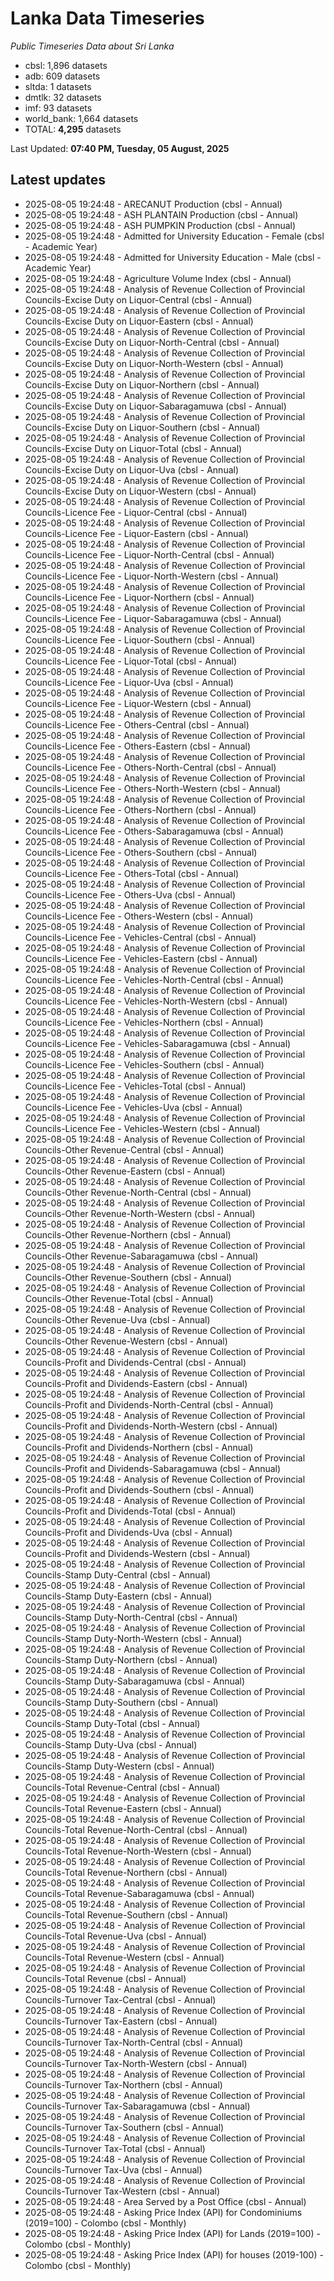 # Lanka Data Timeseries
*Public Timeseries Data about Sri Lanka*

* cbsl: 1,896 datasets
* adb: 609 datasets
* sltda: 1 datasets
* dmtlk: 32 datasets
* imf: 93 datasets
* world_bank: 1,664 datasets
* TOTAL: **4,295** datasets

Last Updated: **07:40 PM, Tuesday, 05 August, 2025**

## Latest updates

* 2025-08-05 19:24:48 - ARECANUT Production (cbsl - Annual)
* 2025-08-05 19:24:48 - ASH PLANTAIN Production (cbsl - Annual)
* 2025-08-05 19:24:48 - ASH PUMPKIN Production (cbsl - Annual)
* 2025-08-05 19:24:48 - Admitted for University Education - Female (cbsl - Academic Year)
* 2025-08-05 19:24:48 - Admitted for University Education - Male (cbsl - Academic Year)
* 2025-08-05 19:24:48 - Agriculture Volume Index (cbsl - Annual)
* 2025-08-05 19:24:48 - Analysis of Revenue Collection of Provincial Councils-Excise Duty on Liquor-Central (cbsl - Annual)
* 2025-08-05 19:24:48 - Analysis of Revenue Collection of Provincial Councils-Excise Duty on Liquor-Eastern (cbsl - Annual)
* 2025-08-05 19:24:48 - Analysis of Revenue Collection of Provincial Councils-Excise Duty on Liquor-North-Central (cbsl - Annual)
* 2025-08-05 19:24:48 - Analysis of Revenue Collection of Provincial Councils-Excise Duty on Liquor-North-Western (cbsl - Annual)
* 2025-08-05 19:24:48 - Analysis of Revenue Collection of Provincial Councils-Excise Duty on Liquor-Northern (cbsl - Annual)
* 2025-08-05 19:24:48 - Analysis of Revenue Collection of Provincial Councils-Excise Duty on Liquor-Sabaragamuwa (cbsl - Annual)
* 2025-08-05 19:24:48 - Analysis of Revenue Collection of Provincial Councils-Excise Duty on Liquor-Southern (cbsl - Annual)
* 2025-08-05 19:24:48 - Analysis of Revenue Collection of Provincial Councils-Excise Duty on Liquor-Total (cbsl - Annual)
* 2025-08-05 19:24:48 - Analysis of Revenue Collection of Provincial Councils-Excise Duty on Liquor-Uva (cbsl - Annual)
* 2025-08-05 19:24:48 - Analysis of Revenue Collection of Provincial Councils-Excise Duty on Liquor-Western (cbsl - Annual)
* 2025-08-05 19:24:48 - Analysis of Revenue Collection of Provincial Councils-Licence Fee - Liquor-Central (cbsl - Annual)
* 2025-08-05 19:24:48 - Analysis of Revenue Collection of Provincial Councils-Licence Fee - Liquor-Eastern (cbsl - Annual)
* 2025-08-05 19:24:48 - Analysis of Revenue Collection of Provincial Councils-Licence Fee - Liquor-North-Central (cbsl - Annual)
* 2025-08-05 19:24:48 - Analysis of Revenue Collection of Provincial Councils-Licence Fee - Liquor-North-Western (cbsl - Annual)
* 2025-08-05 19:24:48 - Analysis of Revenue Collection of Provincial Councils-Licence Fee - Liquor-Northern (cbsl - Annual)
* 2025-08-05 19:24:48 - Analysis of Revenue Collection of Provincial Councils-Licence Fee - Liquor-Sabaragamuwa (cbsl - Annual)
* 2025-08-05 19:24:48 - Analysis of Revenue Collection of Provincial Councils-Licence Fee - Liquor-Southern (cbsl - Annual)
* 2025-08-05 19:24:48 - Analysis of Revenue Collection of Provincial Councils-Licence Fee - Liquor-Total (cbsl - Annual)
* 2025-08-05 19:24:48 - Analysis of Revenue Collection of Provincial Councils-Licence Fee - Liquor-Uva (cbsl - Annual)
* 2025-08-05 19:24:48 - Analysis of Revenue Collection of Provincial Councils-Licence Fee - Liquor-Western (cbsl - Annual)
* 2025-08-05 19:24:48 - Analysis of Revenue Collection of Provincial Councils-Licence Fee - Others-Central (cbsl - Annual)
* 2025-08-05 19:24:48 - Analysis of Revenue Collection of Provincial Councils-Licence Fee - Others-Eastern (cbsl - Annual)
* 2025-08-05 19:24:48 - Analysis of Revenue Collection of Provincial Councils-Licence Fee - Others-North-Central (cbsl - Annual)
* 2025-08-05 19:24:48 - Analysis of Revenue Collection of Provincial Councils-Licence Fee - Others-North-Western (cbsl - Annual)
* 2025-08-05 19:24:48 - Analysis of Revenue Collection of Provincial Councils-Licence Fee - Others-Northern (cbsl - Annual)
* 2025-08-05 19:24:48 - Analysis of Revenue Collection of Provincial Councils-Licence Fee - Others-Sabaragamuwa (cbsl - Annual)
* 2025-08-05 19:24:48 - Analysis of Revenue Collection of Provincial Councils-Licence Fee - Others-Southern (cbsl - Annual)
* 2025-08-05 19:24:48 - Analysis of Revenue Collection of Provincial Councils-Licence Fee - Others-Total (cbsl - Annual)
* 2025-08-05 19:24:48 - Analysis of Revenue Collection of Provincial Councils-Licence Fee - Others-Uva (cbsl - Annual)
* 2025-08-05 19:24:48 - Analysis of Revenue Collection of Provincial Councils-Licence Fee - Others-Western (cbsl - Annual)
* 2025-08-05 19:24:48 - Analysis of Revenue Collection of Provincial Councils-Licence Fee - Vehicles-Central (cbsl - Annual)
* 2025-08-05 19:24:48 - Analysis of Revenue Collection of Provincial Councils-Licence Fee - Vehicles-Eastern (cbsl - Annual)
* 2025-08-05 19:24:48 - Analysis of Revenue Collection of Provincial Councils-Licence Fee - Vehicles-North-Central (cbsl - Annual)
* 2025-08-05 19:24:48 - Analysis of Revenue Collection of Provincial Councils-Licence Fee - Vehicles-North-Western (cbsl - Annual)
* 2025-08-05 19:24:48 - Analysis of Revenue Collection of Provincial Councils-Licence Fee - Vehicles-Northern (cbsl - Annual)
* 2025-08-05 19:24:48 - Analysis of Revenue Collection of Provincial Councils-Licence Fee - Vehicles-Sabaragamuwa (cbsl - Annual)
* 2025-08-05 19:24:48 - Analysis of Revenue Collection of Provincial Councils-Licence Fee - Vehicles-Southern (cbsl - Annual)
* 2025-08-05 19:24:48 - Analysis of Revenue Collection of Provincial Councils-Licence Fee - Vehicles-Total (cbsl - Annual)
* 2025-08-05 19:24:48 - Analysis of Revenue Collection of Provincial Councils-Licence Fee - Vehicles-Uva (cbsl - Annual)
* 2025-08-05 19:24:48 - Analysis of Revenue Collection of Provincial Councils-Licence Fee - Vehicles-Western (cbsl - Annual)
* 2025-08-05 19:24:48 - Analysis of Revenue Collection of Provincial Councils-Other Revenue-Central (cbsl - Annual)
* 2025-08-05 19:24:48 - Analysis of Revenue Collection of Provincial Councils-Other Revenue-Eastern (cbsl - Annual)
* 2025-08-05 19:24:48 - Analysis of Revenue Collection of Provincial Councils-Other Revenue-North-Central (cbsl - Annual)
* 2025-08-05 19:24:48 - Analysis of Revenue Collection of Provincial Councils-Other Revenue-North-Western (cbsl - Annual)
* 2025-08-05 19:24:48 - Analysis of Revenue Collection of Provincial Councils-Other Revenue-Northern (cbsl - Annual)
* 2025-08-05 19:24:48 - Analysis of Revenue Collection of Provincial Councils-Other Revenue-Sabaragamuwa (cbsl - Annual)
* 2025-08-05 19:24:48 - Analysis of Revenue Collection of Provincial Councils-Other Revenue-Southern (cbsl - Annual)
* 2025-08-05 19:24:48 - Analysis of Revenue Collection of Provincial Councils-Other Revenue-Total (cbsl - Annual)
* 2025-08-05 19:24:48 - Analysis of Revenue Collection of Provincial Councils-Other Revenue-Uva (cbsl - Annual)
* 2025-08-05 19:24:48 - Analysis of Revenue Collection of Provincial Councils-Other Revenue-Western (cbsl - Annual)
* 2025-08-05 19:24:48 - Analysis of Revenue Collection of Provincial Councils-Profit and Dividends-Central (cbsl - Annual)
* 2025-08-05 19:24:48 - Analysis of Revenue Collection of Provincial Councils-Profit and Dividends-Eastern (cbsl - Annual)
* 2025-08-05 19:24:48 - Analysis of Revenue Collection of Provincial Councils-Profit and Dividends-North-Central (cbsl - Annual)
* 2025-08-05 19:24:48 - Analysis of Revenue Collection of Provincial Councils-Profit and Dividends-North-Western (cbsl - Annual)
* 2025-08-05 19:24:48 - Analysis of Revenue Collection of Provincial Councils-Profit and Dividends-Northern (cbsl - Annual)
* 2025-08-05 19:24:48 - Analysis of Revenue Collection of Provincial Councils-Profit and Dividends-Sabaragamuwa (cbsl - Annual)
* 2025-08-05 19:24:48 - Analysis of Revenue Collection of Provincial Councils-Profit and Dividends-Southern (cbsl - Annual)
* 2025-08-05 19:24:48 - Analysis of Revenue Collection of Provincial Councils-Profit and Dividends-Total (cbsl - Annual)
* 2025-08-05 19:24:48 - Analysis of Revenue Collection of Provincial Councils-Profit and Dividends-Uva (cbsl - Annual)
* 2025-08-05 19:24:48 - Analysis of Revenue Collection of Provincial Councils-Profit and Dividends-Western (cbsl - Annual)
* 2025-08-05 19:24:48 - Analysis of Revenue Collection of Provincial Councils-Stamp Duty-Central (cbsl - Annual)
* 2025-08-05 19:24:48 - Analysis of Revenue Collection of Provincial Councils-Stamp Duty-Eastern (cbsl - Annual)
* 2025-08-05 19:24:48 - Analysis of Revenue Collection of Provincial Councils-Stamp Duty-North-Central (cbsl - Annual)
* 2025-08-05 19:24:48 - Analysis of Revenue Collection of Provincial Councils-Stamp Duty-North-Western (cbsl - Annual)
* 2025-08-05 19:24:48 - Analysis of Revenue Collection of Provincial Councils-Stamp Duty-Northern (cbsl - Annual)
* 2025-08-05 19:24:48 - Analysis of Revenue Collection of Provincial Councils-Stamp Duty-Sabaragamuwa (cbsl - Annual)
* 2025-08-05 19:24:48 - Analysis of Revenue Collection of Provincial Councils-Stamp Duty-Southern (cbsl - Annual)
* 2025-08-05 19:24:48 - Analysis of Revenue Collection of Provincial Councils-Stamp Duty-Total (cbsl - Annual)
* 2025-08-05 19:24:48 - Analysis of Revenue Collection of Provincial Councils-Stamp Duty-Uva (cbsl - Annual)
* 2025-08-05 19:24:48 - Analysis of Revenue Collection of Provincial Councils-Stamp Duty-Western (cbsl - Annual)
* 2025-08-05 19:24:48 - Analysis of Revenue Collection of Provincial Councils-Total Revenue-Central (cbsl - Annual)
* 2025-08-05 19:24:48 - Analysis of Revenue Collection of Provincial Councils-Total Revenue-Eastern (cbsl - Annual)
* 2025-08-05 19:24:48 - Analysis of Revenue Collection of Provincial Councils-Total Revenue-North-Central (cbsl - Annual)
* 2025-08-05 19:24:48 - Analysis of Revenue Collection of Provincial Councils-Total Revenue-North-Western (cbsl - Annual)
* 2025-08-05 19:24:48 - Analysis of Revenue Collection of Provincial Councils-Total Revenue-Northern (cbsl - Annual)
* 2025-08-05 19:24:48 - Analysis of Revenue Collection of Provincial Councils-Total Revenue-Sabaragamuwa (cbsl - Annual)
* 2025-08-05 19:24:48 - Analysis of Revenue Collection of Provincial Councils-Total Revenue-Southern (cbsl - Annual)
* 2025-08-05 19:24:48 - Analysis of Revenue Collection of Provincial Councils-Total Revenue-Uva (cbsl - Annual)
* 2025-08-05 19:24:48 - Analysis of Revenue Collection of Provincial Councils-Total Revenue-Western (cbsl - Annual)
* 2025-08-05 19:24:48 - Analysis of Revenue Collection of Provincial Councils-Total Revenue (cbsl - Annual)
* 2025-08-05 19:24:48 - Analysis of Revenue Collection of Provincial Councils-Turnover Tax-Central (cbsl - Annual)
* 2025-08-05 19:24:48 - Analysis of Revenue Collection of Provincial Councils-Turnover Tax-Eastern (cbsl - Annual)
* 2025-08-05 19:24:48 - Analysis of Revenue Collection of Provincial Councils-Turnover Tax-North-Central (cbsl - Annual)
* 2025-08-05 19:24:48 - Analysis of Revenue Collection of Provincial Councils-Turnover Tax-North-Western (cbsl - Annual)
* 2025-08-05 19:24:48 - Analysis of Revenue Collection of Provincial Councils-Turnover Tax-Northern (cbsl - Annual)
* 2025-08-05 19:24:48 - Analysis of Revenue Collection of Provincial Councils-Turnover Tax-Sabaragamuwa (cbsl - Annual)
* 2025-08-05 19:24:48 - Analysis of Revenue Collection of Provincial Councils-Turnover Tax-Southern (cbsl - Annual)
* 2025-08-05 19:24:48 - Analysis of Revenue Collection of Provincial Councils-Turnover Tax-Total (cbsl - Annual)
* 2025-08-05 19:24:48 - Analysis of Revenue Collection of Provincial Councils-Turnover Tax-Uva (cbsl - Annual)
* 2025-08-05 19:24:48 - Analysis of Revenue Collection of Provincial Councils-Turnover Tax-Western (cbsl - Annual)
* 2025-08-05 19:24:48 - Area Served by a Post Office (cbsl - Annual)
* 2025-08-05 19:24:48 - Asking Price Index (API) for Condominiums (2019=100) - Colombo (cbsl - Monthly)
* 2025-08-05 19:24:48 - Asking Price Index (API) for Lands (2019=100) - Colombo (cbsl - Monthly)
* 2025-08-05 19:24:48 - Asking Price Index (API) for houses (2019-100) - Colombo (cbsl - Monthly)